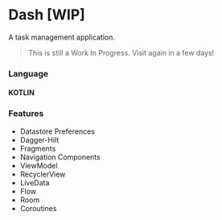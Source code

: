 # Dash [WIP]

A task management application. 

> This is still a Work In Progress. Visit again in a few days!


### Language

#### KOTLIN

### Features

<ul>
  <li> Datastore Preferences </li>
  <li> Dagger-Hilt </li>
  <li> Fragments </li>
  <li> Navigation Components </li>
  <li> ViewModel </li>
  <li> RecyclerView </li>
  <li> LiveData </li>
  <li> Flow </li>
  <li> Room </li>
  <li> Coroutines </li>
</ul>

